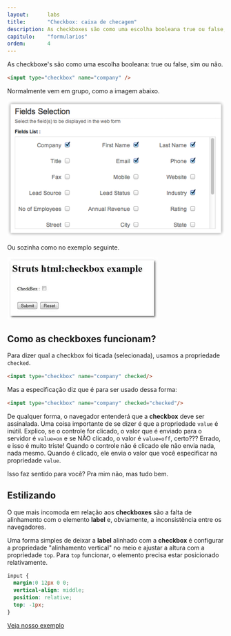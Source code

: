 ```yaml
---
layout:      labs
title:       "Checkbox: caixa de checagem"
description: As checkboxes são como uma escolha booleana true ou false, sim ou não. Normalmente vem em grupo, mas também podem vir sozinhas.
capitulo:    "formularios"
ordem:       4
---
```


As checkboxe's são como uma escolha booleana: true ou false, sim ou não.

```html
<input type="checkbox" name="company" />
```

Normalmente vem em grupo, como a imagem abaixo.

![Ilustração de um campo do tipo checkbox](input-check.png "Ilustração de um campo do tipo checkbox")

Ou sozinha como no exemplo seguinte.

![Ilustração de um campo do tipo checkbox](input-check2.jpg "Ilustração de um campo do tipo checkbox")



## Como as checkboxes funcionam?

Para dizer qual a checkbox foi ticada (selecionada), usamos a propriedade `checked`.

```html
<input type="checkbox" name="company" checked/>
```

Mas a especificação diz que é para ser usado dessa forma:

```html
<input type="checkbox" name="company" checked="checked"/>
```

De qualquer forma, o navegador entenderá que a __checkbox__ deve ser assinalada. Uma coisa importante de se dizer é que
a propriedade `value` é inútil. Explico, se o controle for clicado, o valor que é enviado para o servidor é `value=on`
e se NÂO clicado, o valor é `value=off`, certo??? Errado, e isso é muito triste! Quando o controle não é clicado ele 
não envia nada, nada mesmo. Quando é clicado, ele envia o valor que você especificar na propriedade `value`.

Isso faz sentido para você? Pra mim não, mas tudo bem.



## Estilizando

O que mais incomoda em relação aos __checkboxes__ são a falta de alinhamento com o elemento __label__ e, obviamente,
a inconsistência entre os navegadores.

Uma forma simples de deixar a __label__ alinhado com a __checkbox__ é configurar a propriedade "alinhamento vertical"
no meio e ajustar a altura com a propriedade `top`. Para `top` funcionar, o elemento precisa estar posicionado 
relativamente.

```css
input {
  margin:0 12px 0 0;
  vertical-align: middle;
  position: relative;
  top: -1px;
}
```

<a href="exemplo.html" class="btn btn-primary">Veja nosso exemplo</a>